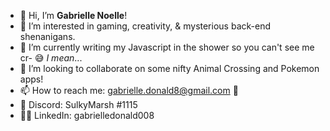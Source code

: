 - 👋 Hi, I’m <b>Gabrielle Noelle</b>!
- 👀 I’m interested in gaming, creativity, & mysterious back-end shenanigans.
- 🌱 I’m currently writing my Javascript in the shower so you can't see me cr- 😅 <i>I mean</i>...
- 💞️ I’m looking to collaborate on some nifty Animal Crossing and Pokemon apps!
- 📫 How to reach me: gabrielle.donald8@gmail.com 📨
- 👾 Discord: SulkyMarsh #1115
- 👩‍💻 LinkedIn: gabrielledonald008

<!---
gabriellenoelle/gabriellenoelle is a ✨ special ✨ repository because its `README.md` (this file) appears on your GitHub profile.
You can click the Preview link to take a look at your changes.
--->
